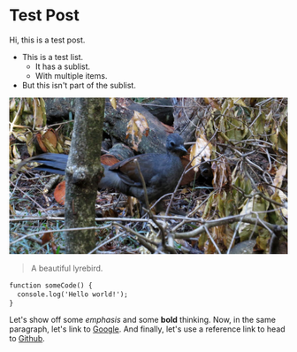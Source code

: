 # Test Post

Hi, this is a test post.

- This is a test list.
  - It has a sublist.
  - With multiple items.
- But this isn't part of the sublist.

![An image.][0]

> A beautiful lyrebird.

```
function someCode() {
  console.log('Hello world!');
}
```

Let's show off some *emphasis* and some **bold** thinking.
Now, in the same paragraph, let's link to [Google](https://google.com).
And finally, let's use a reference link to head to [Github][1].

[0]: lyrebird.jpg "By John Tann from Sydney, Australia (Superb Lyrebird) [CC BY 2.0 (http://creativecommons.org/licenses/by/2.0)], via Wikimedia Commons"
[1]: https://github.com
